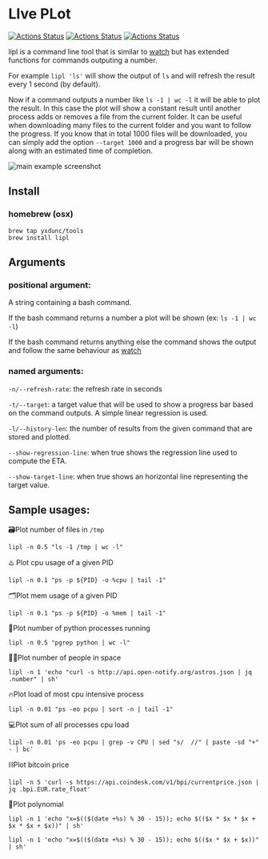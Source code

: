 # LIve PLot
[![Actions Status](https://github.com/yxdunc/lipl/workflows/Tests_OSX/badge.svg)](https://github.com/yxdunc/lipl/actions)
[![Actions Status](https://github.com/yxdunc/lipl/workflows/Tests_Linux/badge.svg)](https://github.com/yxdunc/lipl/actions)
[![Actions Status](https://github.com/yxdunc/lipl/workflows/Clippy%20check/badge.svg)](https://github.com/yxdunc/lipl/actions)

lipl is a command line tool that is similar to [watch](https://en.wikipedia.org/wiki/Watch_(Unix)) but has extended functions for commands outputing a number.

For example `lipl 'ls'` will show the output of `ls` and will refresh the result
every 1 second (by default).

Now if a command outputs a number like `ls -1 | wc -l` it will be able to plot
the result. In this case the plot will show a constant result until another 
process adds or removes a file from the current folder. It can be useful when 
downloading many files to the current folder and you want to follow the
progress. If you know that in total 1000 files will be downloaded, you can 
simply add the option `--target 1000` and a progress bar will be shown along 
with an estimated time of completion.

![main example screenshot](../media/screen_shots/lipl.gif?raw=true)


## Install

### homebrew (osx)

```
brew tap yxdunc/tools
brew install lipl
```

## Arguments

### positional argument:

A string containing a bash command.

If the bash command returns a number a plot will be shown (ex: `ls -1 | wc -l`)

If the bash command returns anything else the command shows the output and 
follow the same behaviour as [watch](https://en.wikipedia.org/wiki/Watch_(Unix))

### named arguments:
`-n/--refresh-rate`: the refresh rate in seconds

`-t/--target`: a target value that will be used to show a progress bar based on
 the command outputs. A simple linear regression is used.

`-l/--history-len`: the number of results from the given command that are stored
 and plotted.  

`--show-regression-line`: when true shows the regression line used to compute
the ETA.

`--show-target-line`: when true shows an horizontal line representing the target
value.

## Sample usages:

🗃Plot number of files in `/tmp`
```
lipl -n 0.5 "ls -1 /tmp | wc -l"
```

♨️ Plot cpu usage of a given PID
```
lipl -n 0.1 "ps -p ${PID} -o %cpu | tail -1"
```

🗂Plot mem usage of a given PID
```
lipl -n 0.1 "ps -p ${PID} -o %mem | tail -1"
```

🐍Plot number of python processes running
```
lipl -n 0.5 "pgrep python | wc -l"
```

👩‍🚀Plot number of people in space
```
lipl -n 1 'echo "curl -s http://api.open-notify.org/astros.json | jq .number" | sh'
```

🔥Plot load of most cpu intensive process
```
lipl -n 0.01 "ps -eo pcpu | sort -n | tail -1"
```

💻Plot sum of all processes cpu load
```
lipl -n 0.01 'ps -eo pcpu | grep -v CPU | sed "s/  //" | paste -sd "+" - | bc'
```

⛓Plot bitcoin price
```
lipl -n 5 'curl -s https://api.coindesk.com/v1/bpi/currentprice.json | jq .bpi.EUR.rate_float'
```

🎢Plot polynomial
```
lipl -n 1 'echo "x=$(($(date +%s) % 30 - 15)); echo $(($x * $x * $x + $x * $x + $x))" | sh'
```

```
lipl -n 1 'echo "x=$(($(date +%s) % 30 - 15)); echo $(($x * $x + $x))" | sh'
```
